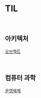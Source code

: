 # TIL

<br>

## 아키텍처

[오브젝트](https://github.com/noy3928/TIL/tree/main/Books/Object)

<br>

## 컴퓨터 과학 

[운영체제](https://github.com/noy3928/TIL/tree/main/ComputerScience/OperatingSystem) 
